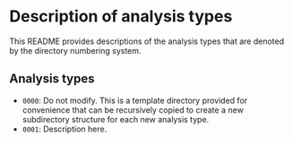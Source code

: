 # Description of analysis types 

This README provides descriptions of the analysis types that are denoted by the directory numbering system.

## Analysis types

* `0000`: Do not modify. This is a template directory provided for convenience that can be recursively copied to create a new subdirectory structure for each new analysis type.
* `0001`: Description here.

